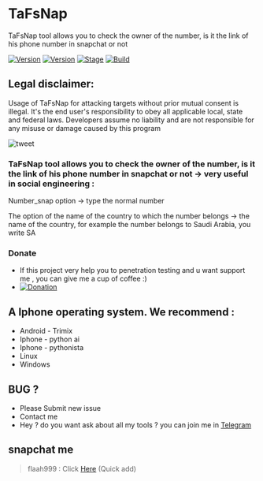 # TaFsNap
TaFsNap tool allows you to check the owner of the number, is it the link of his phone number in snapchat or not


[![Version](https://img.shields.io/badge/Brutesploit-1.1.0-brightgreen.svg?maxAge=259200)]()
[![Version](https://img.shields.io/badge/Codename-Pretty-red.svg?maxAge=259200)]()
[![Stage](https://img.shields.io/badge/Release-Stable-brightgreen.svg)]()
[![Build](https://img.shields.io/badge/Supported_OS-Linux-orange.svg)]()

## Legal disclaimer:

Usage of TaFsNap for attacking targets without prior mutual consent is illegal. It's the end user's responsibility to obey all applicable local, state and federal laws. Developers assume no liability and are not responsible for any misuse or damage caused by this program 


![tweet](https://www.up-00.com/i/00190/ywkwp5b5r1w2.jpg)

### TaFsNap tool allows you to check the owner of the number, is it the link of his phone number in snapchat or not -> very useful in social engineering : 


Number_snap option -> type the normal number



The option of the name of the country to which the number belongs -> the name of the country, for example the number belongs to Saudi Arabia, you write SA 


### Donate
- If this project very help you to penetration testing  and u want support me , you can give me a cup of coffee :)
- [![Donation](https://img.shields.io/badge/bitcoin-donate-yellow.svg)](https://www.up-00.com/i/00176/4gu5yi4fwmgt.jpg)

## A Iphone operating system. We recommend :
- Android - Trimix
- Iphone - python ai 
- Iphone - pythonista
- Linux 
- Windows 

## BUG ? 
- Please Submit new issue 
- Contact me
- Hey ? do you want ask about all my tools ? you can join me in [Telegram](https://T.me/flaah999)


 ## snapchat me
 > flaah999 : Click [Here](https://www.snapchat.com/add/flaah999) (Quick add)
 
 
